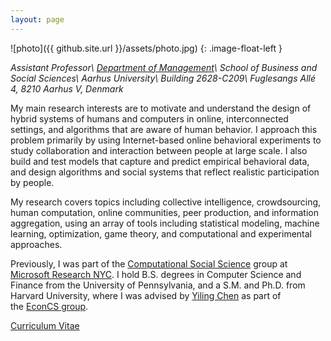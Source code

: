 ```yaml
---
layout: page
---
```


![photo]({{ github.site.url }}/assets/photo.jpg)
{: .image-float-left }

*Assistant Professor\\
[Department of Management][mgmt-au]\\
School of Business and Social Sciences\\
Aarhus University\\
Building 2628-C209\\
Fuglesangs Allé 4, 8210 Aarhus V, Denmark*

[mgmt-au]: http://mgmt.au.dk/

My main research interests are to motivate and understand the design of hybrid
systems of humans and computers in online, interconnected settings, and
algorithms that are aware of human behavior. I approach this problem primarily
by using Internet-based online behavioral experiments to study collaboration and
interaction between people at large scale. I also build and test models that
capture and predict empirical behavioral data, and design algorithms and social
systems that reflect realistic participation by people.

My research covers topics including collective intelligence, crowdsourcing,
human computation, online communities, peer production, and information
aggregation, using an array of tools including statistical modeling, machine
learning, optimization, game theory, and computational and experimental
approaches.

Previously, I was part of the [Computational Social Science][css] group at [Microsoft Research NYC][msrnyc].
I hold B.S. degrees in Computer Science and Finance from the University of
Pennsylvania, and a S.M. and Ph.D. from Harvard University, where I was advised by [Yiling Chen][yiling] as part of the [EconCS group][econcs].

[econcs]: http://www.econcs.seas.harvard.edu
[yiling]: http://www.yiling.seas.harvard.edu
[msrnyc]: https://www.microsoft.com/en-us/research/lab/microsoft-research-new-york/
[css]: https://www.microsoft.com/en-us/research/group/computational-social-science/

[Curriculum Vitae](/cv)
